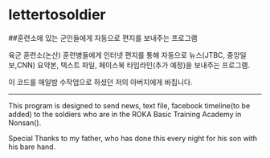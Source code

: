 # lettertosoldier


##훈련소에 있는 군인들에게 자동으로 편지를 보내주는 프로그램

 육군 훈련소(논산) 훈련병들에게 인터넷 편지를 통해 자동으로 뉴스(JTBC, 중앙일보,CNN) 요약본, 텍스트 파일, 페이스북 타임라인(추가 예정)을 보내주는 프로그램.

이 코드를 매일밤 수작업으로 하셨던 저의 아버지에게 바칩니다.

--------------------------------------------

This program is designed to send news, text file, facebook timeline(to be added) to the soldiers who are in the ROKA Basic Training Academy in Nonsan().

Special Thanks to my father, who has done this every night for his son with his bare hand.
